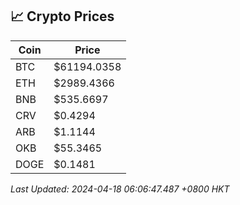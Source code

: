## 📈 Crypto Prices

| Coin | Price |
| ---- | ----- |
| BTC | $61194.0358 |
| ETH | $2989.4366 |
| BNB | $535.6697 |
| CRV | $0.4294 |
| ARB | $1.1144 |
| OKB | $55.3465 |
| DOGE | $0.1481 |

_Last Updated: 2024-04-18 06:06:47.487 +0800 HKT_